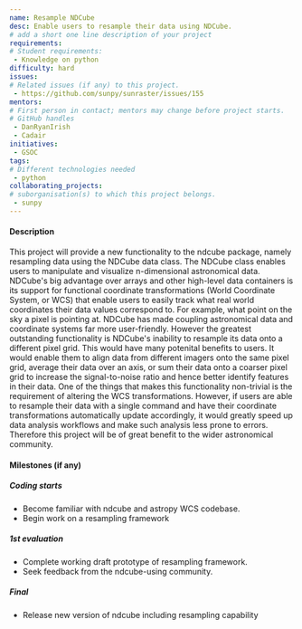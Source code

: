 ```yaml
---
name: Resample NDCube
desc: Enable users to resample their data using NDCube.
# add a short one line description of your project
requirements:
# Student requirements:
 - Knowledge on python
difficulty: hard
issues:
# Related issues (if any) to this project.
 - https://github.com/sunpy/sunraster/issues/155
mentors:
# First person in contact; mentors may change before project starts.
# GitHub handles
 - DanRyanIrish
 - Cadair
initiatives:
 - GSOC
tags:
# Different technologies needed
 - python
collaborating_projects:
# suborganisation(s) to which this project belongs.
 - sunpy
---
```



#### Description

This project will provide a new functionality to the ndcube package,
namely resampling data using the NDCube data class. The NDCube class 
enables users to manipulate and visualize n-dimensional astronomical data.
NDCube's big advantage over arrays and other high-level data containers
is its support for functional coordinate transformations 
(World Coordinate System, or WCS) that enable users to easily track
what real world coordinates their data values correspond to.
For example, what point on the sky a pixel is pointing at.
NDCube has made coupling astronomical data and coordinate systems far more
user-friendly.  However the greatest outstanding functionality is
NDCube's inability to resample its data onto a different pixel grid.
This would have many potenital benefits to users.
It would enable them to align data from different imagers onto the same
pixel grid, average their data over an axis, or sum their data onto
a coarser pixel grid to increase the signal-to-noise ratio and hence
better identify features in their data.
One of the things that makes this functionality non-trivial is
the requirement of altering the WCS transformations.
However, if users are able to resample their data with a single command
and have their coordinate transformations automatically update accordingly,
it would greatly speed up data analysis workflows and make such
analysis less prone to errors. 
Therefore this project will be of great benefit to the wider astronomical
community.

#### Milestones (if any)

##### Coding starts

* Become familiar with ndcube and astropy WCS codebase.
* Begin work on a resampling framework

##### 1st evaluation

* Complete working draft prototype of resampling framework.
* Seek feedback from the ndcube-using community.

##### Final

* Release new version of ndcube including resampling capability

